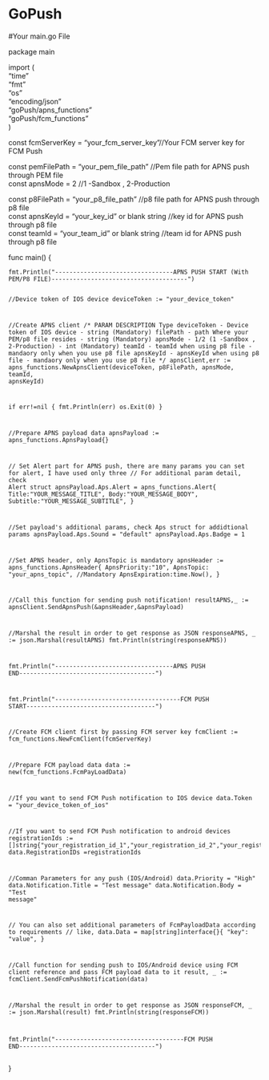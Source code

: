 <h1><a id="GoPush_0"></a>GoPush</h1>
<p>#Your main.go File</p>
<p>package main</p>
<p>import (<br>
“time”<br>
“fmt”<br>
“os”<br>
“encoding/json”<br>
“goPush/apns_functions”<br>
“goPush/fcm_functions”<br>
)</p>
<p>const fcmServerKey = “your_fcm_server_key”//Your FCM server key for FCM Push</p>
<p>const pemFilePath  = “your_pem_file_path”                                        //Pem file path for APNS push through PEM file<br>
const apnsMode = 2                                                                       //1 -Sandbox , 2-Production</p>
<p>const p8FilePath  = “your_p8_file_path”                 //p8 file path for APNS push through p8 file<br>
const apnsKeyId  = “your_key_id” or blank string                                                      //key id for APNS push through p8 file<br>
const teamId  = “your_team_id” or blank string                                                        //team id for APNS push through p8 file</p>
<p>func main()  {</p>
<pre><code>fmt.Println(&quot;---------------------------------APNS PUSH START (With PEM/P8 FILE)--------------------------------------&quot;)

//Device token of IOS device
deviceToken := &quot;your_device_token&quot; 


//Create APNS client
/*  PARAM               DESCRIPTION                              Type
    deviceToken      - Device token of IOS device               - string (Mandatory)
    filePath         - path Where your PEM/p8 file resides      - string (Mandatory)
    apnsMode         - 1/2 (1 -Sandbox , 2-Production)          - int (Mandatory)
    teamId           - teamId when using p8 file                - mandaory only when you use p8 file
    apnsKeyId        - apnsKeyId when using p8 file             - mandaory only when you use p8 file
*/
apnsClient,err := apns_functions.NewApnsClient(deviceToken, p8FilePath, apnsMode, teamId, apnsKeyId)

if err!=nil {
    fmt.Println(err)
    os.Exit(0)
}

//Prepare APNS payload data
apnsPayload := apns_functions.ApnsPayload{}


// Set Alert part for APNS push, there are many params you can set for alert, I have used only three
// For additional param detail, check Alert struct
apnsPayload.Aps.Alert = apns_functions.Alert{
    Title:&quot;YOUR_MESSAGE_TITLE&quot;,
    Body:&quot;YOUR_MESSAGE_BODY&quot;,
    Subtitle:&quot;YOUR_MESSAGE_SUBTITLE&quot;,
}

//Set payload's additional params, check Aps struct for addidtional params
apnsPayload.Aps.Sound = &quot;default&quot;
apnsPayload.Aps.Badge = 1


//Set APNS header, only ApnsTopic is mandatory
apnsHeader := apns_functions.ApnsHeader{
    ApnsPriority:&quot;10&quot;,
    ApnsTopic: &quot;your_apns_topic&quot;,  //Mandatory
    ApnsExpiration:time.Now(),
}


//Call this function for sending push notification!
resultAPNS,_ := apnsClient.SendApnsPush(&amp;apnsHeader,&amp;apnsPayload)

//Marshal the result in order to get response as JSON
responseAPNS, _ := json.Marshal(resultAPNS)
fmt.Println(string(responseAPNS))


fmt.Println(&quot;---------------------------------APNS PUSH END--------------------------------------&quot;)



fmt.Println(&quot;-----------------------------------FCM PUSH START------------------------------------&quot;)

//Create FCM client first by passing FCM server key
fcmClient := fcm_functions.NewFcmClient(fcmServerKey)

//Prepare FCM payload data
data := new(fcm_functions.FcmPayLoadData)

//If you want to send FCM Push notification to IOS device
data.Token = &quot;your_device_token_of_ios&quot;

//If you want to send FCM Push notification to android devices
registrationIds := []string{&quot;your_registration_id_1&quot;,&quot;your_registration_id_2&quot;,&quot;your_registration_id_3&quot;}
data.RegistrationIDs =registrationIds

//Comman Parameters for any push (IOS/Android)
data.Priority = &quot;High&quot;
data.Notification.Title = &quot;Test message&quot;
data.Notification.Body = &quot;Test message&quot;

// You can also set additional parameters of FcmPayloadData according to requirements
// like,
    data.Data =  map[string]interface{}{
        &quot;key&quot;: &quot;value&quot;,
        }


//Call function for sending push to IOS/Android device using FCM client reference and pass FCM payload data to it
result, _ := fcmClient.SendFcmPushNotification(data)

//Marshal the result in order to get response as JSON
responseFCM, _ := json.Marshal(result)
fmt.Println(string(responseFCM))

fmt.Println(&quot;------------------------------------FCM PUSH END--------------------------------------&quot;)
</code></pre>
<p>}</p>
